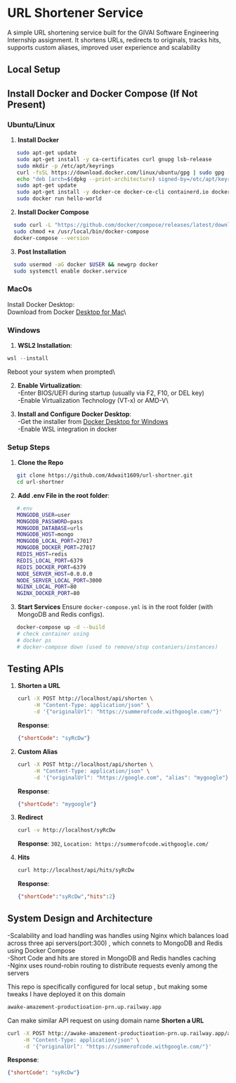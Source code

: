
# URL Shortener Service

A simple URL shortening service built for the GIVAI Software Engineering Internship assignment. It shortens URLs, redirects to originals, tracks hits, supports custom aliases, improved user experience and scalability

## Local Setup

## Install Docker and Docker Compose (If Not Present)
### Ubuntu/Linux

1. **Install Docker**
```bash
   sudo apt-get update
   sudo apt-get install -y ca-certificates curl gnupg lsb-release
   sudo mkdir -p /etc/apt/keyrings
   curl -fsSL https://download.docker.com/linux/ubuntu/gpg | sudo gpg --dearmor -o /etc/apt/keyrings/docker.gpg
   echo "deb [arch=$(dpkg --print-architecture) signed-by=/etc/apt/keyrings/docker.gpg] https://download.docker.com/linux/ubuntu $(lsb_release -cs) stable" | sudo tee /etc/apt/sources.list.d/docker.list > /dev/null
   sudo apt-get update
   sudo apt-get install -y docker-ce docker-ce-cli containerd.io docker-compose-plugin
   sudo docker run hello-world
```
2. **Install Docker Compose**
```bash
  sudo curl -L "https://github.com/docker/compose/releases/latest/download/docker-compose-$(uname -s)-$(uname -m)" -o /usr/local/bin/docker-compose
  sudo chmod +x /usr/local/bin/docker-compose
  docker-compose --version
```
3. **Post Installation**
```bash
  sudo usermod -aG docker $USER && newgrp docker
  sudo systemctl enable docker.service
```
### MacOs

Install Docker Desktop:\
Download from Docker [Desktop for Mac](https://www.docker.com/products/docker-desktop/)\

### Windows

1. **WSL2 Installation**:
````powershell
wsl --install
````
Reboot your system when prompted\

2. **Enable Virtualization**:\
-Enter BIOS/UEFI during startup (usually via F2, F10, or DEL key)\
-Enable Virtualization Technology (VT-x) or AMD-V\

3. **Install and Configure Docker Desktop**:\
-Get the installer from [Docker Desktop for Windows](https://docs.docker.com/desktop/setup/install/windows-install/)\
-Enable WSL integration in docker

### Setup Steps
1. **Clone the Repo**
```bash
   git clone https://github.com/Adwait1609/url-shortner.git
   cd url-shortner
```
2. **Add .env File in the root folder**:
```bash
   #.env
   MONGODB_USER=user
   MONGODB_PASSWORD=pass
   MONGODB_DATABASE=urls
   MONGODB_HOST=mongo
   MONGODB_LOCAL_PORT=27017
   MONGODB_DOCKER_PORT=27017
   REDIS_HOST=redis
   REDIS_LOCAL_PORT=6379
   REDIS_DOCKER_PORT=6379
   NODE_SERVER_HOST=0.0.0.0
   NODE_SERVER_LOCAL_PORT=3000
   NGINX_LOCAL_PORT=80
   NGINX_DOCKER_PORT=80
```
3. **Start Services**
Ensure `docker-compose.yml` is in the root folder (with MongoDB and Redis configs).
```bash
   docker-compose up -d --build
   # check container using 
   # docker ps
   # docker-compose down (used to remove/stop contaniers/instances)
```

## Testing APIs

1. **Shorten a URL**
   ```bash
   curl -X POST http://localhost/api/shorten \
        -H "Content-Type: application/json" \
        -d '{"originalUrl": "https://summerofcode.withgoogle.com/"}'
   ```
   **Response**:
   ```json
   {"shortCode": "syRcDw"}
   ```

2. **Custom Alias**
   ```bash
   curl -X POST http://localhost/api/shorten \
        -H "Content-Type: application/json" \
        -d '{"originalUrl": "https://google.com", "alias": "mygoogle"}'
   ```
   **Response**:
   ```json
   {"shortCode": "mygoogle"}
   ```

3. **Redirect**
   ```bash
   curl -v http://localhost/syRcDw
   ```
   **Response**: `302`, `Location: https://summerofcode.withgoogle.com/`
4. **Hits**
   ```bash
   curl http://localhost/api/hits/syRcDw
   ```
   **Response**:
   ```json
   {"shortCode":"syRcDw","hits":2}
   ```
## System Design and Architecture
-Scalability and load handling was handles using Nginx which balances load across three api servers(port:300) , which connets to MongoDB and Redis using Docker Compose\
-Short Code and hits are stored in MongoDB and Redis handles caching\
-Nginx uses round-robin routing to distribute requests evenly among the servers

This repo is specifically configured for local setup , but making some tweaks I have deployed it on this domain 
```bash
awake-amazement-productioation-prn.up.railway.app
```
Can make similar API request on using domain name
**Shorten a URL**
   ```bash
   curl -X POST http://awake-amazement-productioation-prn.up.railway.app/api/shorten \
        -H "Content-Type: application/json" \
        -d '{"originalUrl": "https://summerofcode.withgoogle.com/"}'
   ```
   **Response**:
   ```json
   {"shortCode": "syRcDw"}
   ```
   
